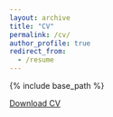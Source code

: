 ```yaml
---
layout: archive
title: "CV"
permalink: /cv/
author_profile: true
redirect_from:
  - /resume
---
```


{% include base_path %}

[Download CV](/files/current-cv.pdf/)